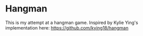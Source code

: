 # Hangman

This is my attempt at a hangman game. Inspired by Kylie Ying's implementation here: https://github.com/kying18/hangman
